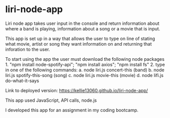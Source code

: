 # liri-node-app

Liri node app takes user input in the console and return information about where a band is playing, information about a song or a movie that is input. 

This app is set up in a way that allows the user to type on line of stating what movie, artist or song they want information on and returning that inforation to the user. 

To start using the app the user must download the following node packages 
    1.  "npm install node-spotify-api"; "npm install axios"; "npm install fs"
    2. type in one of the following commands: 
        a. node liri.js concert-this (band)
        b. node liri.js spotify-this-song (song)
        c. node liri.js movie-this (movie)
        d. node lifi.js do-what-it-says

Link to deployed version:
https://kellie13060.github.io/liri-node-app/

This app used JavaScript, API calls, node.js

I developed this app for an assignment in my coding bootcamp. 


